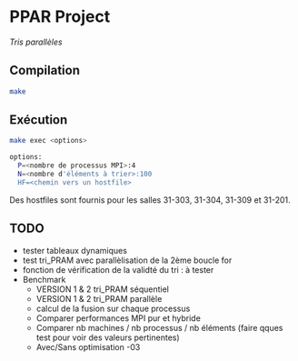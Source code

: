 # PPAR Project
*Tris parallèles*

## Compilation
```bash
make
```

## Exécution
```bash
make exec <options>

options:
  P=<nombre de processus MPI>:4
  N=<nombre d'éléments à trier>:100
  HF=<chemin vers un hostfile>
```

Des hostfiles sont fournis pour les salles 31-303, 31-304, 31-309 et 31-201.

## TODO
- tester tableaux dynamiques
- test tri_PRAM avec parallèlisation de la 2ème boucle for
- fonction de vérification de la validté du tri : à tester
- Benchmark
  - VERSION 1 & 2 tri_PRAM séquentiel
  - VERSION 1 & 2 tri_PRAM parallèle
  - calcul de la fusion sur chaque processus
  - Comparer performances MPI pur et hybride
  - Comparer nb machines / nb processus / nb éléments (faire qques test pour voir des valeurs pertinentes)
  - Avec/Sans optimisation -03